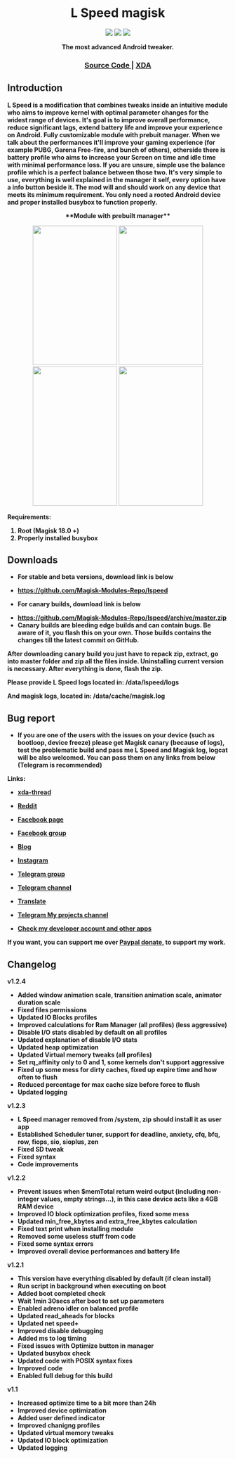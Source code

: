 ﻿<h1 align="center">L Speed magisk</h1>

<p align="center">
<a href="https://forum.xda-developers.com/apps/l-speed">
<img src="https://img.shields.io/badge/XDA-Thread-orange.svg?style=flat-square"></a> 

<a href="https://t.me/LSpeedDiscussion">
<img src="https://img.shields.io/badge/Telegram-Group-blue.svg?style=flat-square"></a> 

<a href="https://lspeed2016.wordpress.com">
<img src="https://img.shields.io/badge/L%20Speed-Blog-blue.svg?style=flat-square"></a>
</p>

<div align="center">
  <strong>The most advanced Android tweaker.
</div>

<div align="center">
  <h3>
    <a href="https://github.com/Paget96/lspeed_magisk">
      Source Code
    </a>
    <span> | </span>
    <a href="https://forum.xda-developers.com/apps/l-speed">
      XDA
    </a>
  </h3>
</div>

## Introduction
L Speed is a modification that combines tweaks inside an intuitive module who aims to improve kernel with optimal parameter changes for the widest range of devices.
It's goal is to improve overall performance, reduce significant lags, extend battery life and improve your experience on Android. Fully customizable module with prebuit manager.
When we talk about the performances it'll improve your gaming experience (for example PUBG, Garena Free-fire, and bunch of others), otherside there is battery profile who aims to increase your Screen on time and idle time with minimal performance loss.
If you are unsure, simple use the balance profile which is a perfect balance between those two.
It's very simple to use, everything is well explained in the manager it self, every option have a info button beside it.
The mod will and should work on any device that meets its minimum requirement.
You only need a rooted Android device and proper installed busybox to function properly.

<div align="center">
**Module with prebuilt manager**

<img src="https://github.com/Magisk-Modules-Repo/lspeed/blob/master/screenshots/1.png" width="192" height="317"/> <img src="https://github.com/Magisk-Modules-Repo/lspeed/blob/master/screenshots/2.png" width="192" height="317"/> <img src="https://github.com/Magisk-Modules-Repo/lspeed/blob/master/screenshots/3.png" width="192" height="317"/> <img src="https://github.com/Magisk-Modules-Repo/lspeed/blob/master/screenshots/4.png" width="192" height="317"/>
</div>

**Requirements:**
1. Root (Magisk 18.0 +)
2. Properly installed busybox

## Downloads
* For stable and beta versions, download link is below
- https://github.com/Magisk-Modules-Repo/lspeed

* For canary builds, download link is below
- https://github.com/Magisk-Modules-Repo/lspeed/archive/master.zip
- Canary builds are bleeding edge builds and can contain bugs. Be aware of it, you flash this on your own. Those builds contains the changes till the latest commit on GitHub.

After downloading canary build you just have to repack zip, extract, go into master folder and zip all the files inside.
Uninstalling current version is necessary. 
After everything is done, flash the zip.

Please provide L Speed logs located in:
/data/lspeed/logs

And magisk logs, located in:
/data/cache/magisk.log

## Bug report
- If you are one of the users with the issues on your device (such as bootloop, device freeze) please get Magisk canary (because of logs), 
test the problematic build and pass me L Speed and Magisk log, logcat will be also welcomed. 
You can pass them on any links from below (Telegram is recommended)


**Links:**
- [xda-thread](https://forum.xda-developers.com/apps/l-speed)
- [Reddit](https://www.reddit.com/r/LSpeedOptimizer/)
- [Facebook page](https://www.facebook.com/LSpeedAndroidOptimizer)
- [Facebook group](https://www.facebook.com/groups/169281933668021/?source_id=1503157226676471)
- [Blog](https://lspeed2016.wordpress.com)
- [Instagram](https://instagram.com/p/BxUcz0zlVUj/?igshid=1ib59rrsrjffl)
- [Telegram group](https://t.me/LSpeedDiscussion)
- [Telegram channel](https://t.me/LSpeedChannel)
- [Translate](https://forum.xda-developers.com/apps/l-speed/translating-help-translating-l-speed-t3587252)
- [Telegram **My projects** channel](https://t.me/paget96_projects_channel)

- [Check my developer account and other apps](https://play.google.com/store/apps/dev?id=6924549437581780390&hl=en)

If you want, you can support me over [Paypal donate](https://paypal.me/Paget96), to support my work.

## Changelog 
**v1.2.4**
- Added window animation scale, transition animation scale, animator duration scale
- Fixed files permissions
- Updated IO Blocks profiles
- Improved calculations for Ram Manager (all profiles) (less aggressive)
- Disable I/O stats disabled by default on all profiles
- Updated explanation of disable I/O stats
- Updated heap optimization
- Updated Virtual memory tweaks (all profiles)
- Set rq_affinity only to 0 and 1, some kernels don't support aggressive
- Fixed up some mess for dirty caches, fixed up expire time and how often to flush
- Reduced percentage for max cache size before force to flush
- Updated logging

**v1.2.3**
- L Speed manager removed from /system, zip should install it as user app
- Established Scheduler tuner, support for deadline, anxiety, cfq, bfq, row, fiops, sio, sioplus, zen
- Fixed SD tweak
- Fixed syntax
- Code improvements

**v1.2.2**
- Prevent issues when $memTotal return weird output (including non-integer values, empty strings...),
in this case device acts like a 4GB RAM device
- Improved IO block optimization profiles, fixed some mess
- Updated min_free_kbytes and extra_free_kbytes calculation
- Fixed text print when installing module
- Removed some useless stuff from code
- Fixed some syntax errors
- Improved overall device performances and battery life

**v1.2.1**
- This version have everything disabled by default (if clean install)
- Run script in background when executing on boot
- Added boot completed check
- Wait 1min 30secs after boot to set up parameters
- Enabled adreno idler on balanced profile
- Updated read_aheads for blocks
- Updated net speed+
- Improved disable debugging
- Added ms to log timing
- Fixed issues with Optimize button in manager
- Updated busybox check
- Updated code with POSIX syntax fixes
- Improved code
- Enabled full debug for this build

**v1.1**
- Increased optimize time to a bit more than 24h
- Improved device optimization
- Added user defined indicator
- Improved chanigng profiles
- Updated virtual memory tweaks
- Updated IO block optimization
- Updated logging